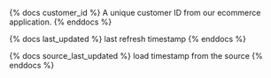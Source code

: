 {% docs customer_id %}
A unique customer ID from our ecommerce application.
{% enddocs %}

{% docs last_updated %}
last refresh timestamp
{% enddocs %}

{% docs source_last_updated %}
load timestamp from the source
{% enddocs %}